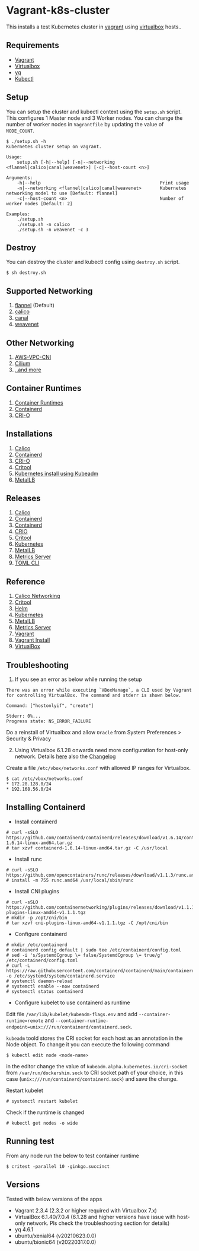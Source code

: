 # Vagrant-k8s-cluster

This installs a test Kubernetes cluster in [vagrant](http://vagrantup.com/) using [virtualbox](https://www.virtualbox.org/) hosts..

## Requirements

* [Vagrant](http://vagrantup.com/)
* [Virtualbox](https://www.virtualbox.org/)
* [yq](http://mikefarah.github.io/yq/)
* [Kubectl](https://kubernetes.io/docs/tasks/tools/install-kubectl/)

## Setup

You can setup the cluster and kubectl context using the `setup.sh` script. This configures 1 Master node and 3 Worker nodes. You can change the number of worker nodes in `Vagrantfile` by updating the value of `NODE_COUNT`.

```
$ ./setup.sh -h
Kubernetes cluster setup on vagrant.

Usage:
    setup.sh [-h|--help] [-n|--networking <flannel|calico|canal|weavenet>] [-c|--host-count <n>]

Arguments:
    -h|--help                                             Print usage
    -n|--networking <flannel|calico|canal|weavenet>       Kubernetes networking model to use [Default: flannel]
    -c|--host-count <n>                                   Number of worker nodes [Default: 2]

Examples:
    ./setup.sh
    ./setup.sh -n calico
    ./setup.sh -n weavenet -c 3

```

## Destroy

You can destroy the cluster and kubectl config using `destroy.sh` script.

```
$ sh destroy.sh
```

## Supported Networking

1. [flannel](https://github.com/flannel-io/flannel) (Default)
1. [calico](https://github.com/projectcalico/calico)
1. [canal](https://projectcalico.docs.tigera.io/getting-started/kubernetes/flannel/flannel)
1. [weavenet](https://www.weave.works/oss/net/)

## Other Networking

1. [AWS-VPC-CNI](https://github.com/aws/amazon-vpc-cni-k8s)
1. [Cilium](https://github.com/cilium/cilium)
1. [..and more](https://kubernetes.io/docs/concepts/cluster-administration/networking/)

## Container Runtimes

1. [Container Runtimes](https://kubernetes.io/docs/setup/production-environment/container-runtimes/)
1. [Containerd](https://github.com/containerd/containerd)
1. [CRI-O](https://github.com/cri-o/cri-o)

## Installations

1. [Calico](https://projectcalico.docs.tigera.io/getting-started/kubernetes/self-managed-onprem/onpremises)
1. [Containerd](https://github.com/containerd/containerd/blob/main/docs/cri/installation.md)
1. [CRI-O](https://github.com/cri-o/cri-o/blob/main/install.md)
1. [Critool](https://github.com/kubernetes-sigs/cri-tools#install)
1. [Kubernetes install using Kubeadm](https://kubernetes.io/docs/setup/production-environment/tools/kubeadm/install-kubeadm/)
1. [MetalLB](https://metallb.universe.tf/installation/)

## Releases

1. [Calico](https://github.com/projectcalico/calico/releases)
1. [Containerd](https://github.com/containerd/containerd/blob/main/RELEASES.md)
1. [Containerd](https://containerd.io/releases/)
1. [CRIO](https://github.com/cri-o/cri-o/releases)
1. [Critool](https://github.com/kubernetes-sigs/cri-tools/releases)
1. [Kubernetes](https://github.com/kubernetes/kubernetes/blob/master/CHANGELOG/README.md)
1. [MetalLB](https://metallb.universe.tf/release-notes/)
1. [Metrics Server](https://github.com/kubernetes-sigs/metrics-server/releases)
1. [TOML CLI](https://github.com/gnprice/toml-cli/releases)

## Reference

1. [Calico Networking](https://www.tigera.io/tigera-products/calico/)
1. [Critool](https://github.com/kubernetes-sigs/cri-tools)
1. [Helm](https://github.com/helm/helm)
1. [Kubernetes](https://github.com/kubernetes/kubernetes)
1. [MetalLB](https://github.com/metallb/metallb)
1. [Metrics Server](https://github.com/kubernetes-sigs/metrics-server)
1. [Vagrant](https://www.vagrantup.com)
1. [Vagrant Install](https://developer.hashicorp.com/vagrant/downloads)
1. [VirtualBox](https://www.virtualbox.org/wiki/Changelog)

## Troubleshooting

1. If you see an error as below while running the setup

```
There was an error while executing `VBoxManage`, a CLI used by Vagrant
for controlling VirtualBox. The command and stderr is shown below.

Command: ["hostonlyif", "create"]

Stderr: 0%...
Progress state: NS_ERROR_FAILURE
```

Do a reinstall of Virtualbox and allow `Oracle` from System Preferences > Security & Privacy

2. Using Virtualbox 6.1.28 onwards need more configuration for host-only network. Details [here](https://www.virtualbox.org/manual/ch06.html#network_hostonly) also the [Changelog](https://www.virtualbox.org/manual/UserManual.html#idp10525536)

Create a file `/etc/vbox/networks.conf` with allowed IP ranges for Virtualbox.

```
$ cat /etc/vbox/networks.conf
* 172.28.128.0/24
* 192.168.56.0/24
```

## Installing Containerd

* Install containerd

```
# curl -sSLO https://github.com/containerd/containerd/releases/download/v1.6.14/containerd-1.6.14-linux-amd64.tar.gz
# tar xzvf containerd-1.6.14-linux-amd64.tar.gz -C /usr/local
```

* Install runc

```
# curl -sSLO https://github.com/opencontainers/runc/releases/download/v1.1.3/runc.amd64
# install -m 755 runc.amd64 /usr/local/sbin/runc
```

* Install CNI plugins

```
# curl -sSLO https://github.com/containernetworking/plugins/releases/download/v1.1.1/cni-plugins-linux-amd64-v1.1.1.tgz
# mkdir -p /opt/cni/bin
# tar xzvf cni-plugins-linux-amd64-v1.1.1.tgz -C /opt/cni/bin
```

* Configure containerd

```
# mkdir /etc/containerd
# containerd config default | sudo tee /etc/containerd/config.toml
# sed -i 's/SystemdCgroup \= false/SystemdCgroup \= true/g' /etc/containerd/config.toml
# curl -L https://raw.githubusercontent.com/containerd/containerd/main/containerd.service -o /etc/systemd/system/containerd.service
# systemctl daemon-reload
# systemctl enable --now containerd
# systemctl status containerd
```

* Configure kubelet to use containerd as runtime

Edit file `/var/lib/kubelet/kubeadm-flags.env` and add `--container-runtime=remote` and `--container-runtime-endpoint=unix:///run/containerd/containerd.sock`.

`kubeadm` toold stores the CRI socket for each host as an annotation in the Node object. To change it you can execute the following command

```
$ kubectl edit node <node-name>
```

in the editor change the value of `kubeadm.alpha.kubernetes.io/cri-socket` from `/var/run/dockershim.sock` to CRI socket path of your choice, in this case (`unix:///run/containerd/containerd.sock`) and save the change.

Restart kubelet

```
# systemctl restart kubelet
```

Check if the runtime is changed

```
# kubectl get nodes -o wide
```

## Running test

From any node run the below to test container runtime

```
$ critest -parallel 10 -ginkgo.succinct
```

## Versions

Tested with below versions of the apps

* Vagrant 2.3.4 (2.3.2 or higher required with Virtualbox 7.x)
* VirtualBox 6.1.40/7.0.4 (6.1.28 and higher versions have issue with host-only network. Pls check the troubleshooting section for details)
* yq 4.6.1
* ubuntu/xenial64 (v20210623.0.0)
* ubuntu/bionic64 (v20220317.0.0)
